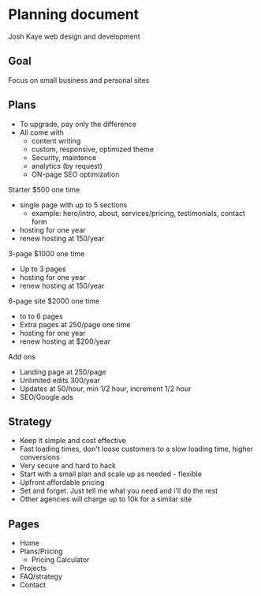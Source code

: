 # Planning document
Josh Kaye web design and development

## Goal
Focus on small business and personal sites

## Plans
- To upgrade, pay only the difference
- All come with 
    - content writing
    - custom, responsive, optimized theme
    - Security, maintence 
    - analytics (by request)
    - ON-page SEO optimization

Starter $500 one time
- single page with up to 5 sections
    - example: hero/intro, about, services/pricing, testimonials, contact form
- hosting for one year
- renew hosting at 150/year

3-page $1000 one time
- Up to 3 pages
- hosting for one year
- renew hosting at 150/year

6-page site $2000 one time
- to to 6 pages
- Extra pages at 250/page one time
- hosting for one year
- renew hosting at $200/year

Add ons
- Landing page at 250/page
- Unlimited edits 300/year
- Updates at 50/hour, min 1/2 hour, increment 1/2 hour
- SEO/Google ads

## Strategy
- Keep it simple and cost effective
- Fast loading times, don't loose customers to a slow loading time, higher conversions
- Very secure and hard to hack
- Start with a small plan and scale up as needed - flexible
- Upfront affordable pricing
- Set and forget. Just tell me what you need and i'll do the rest
- Other agencies will charge up to 10k for a similar site

## Pages
- Home
- Plans/Pricing
    - Pricing Calculator
- Projects
- FAQ/strategy
- Contact
